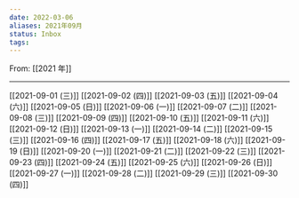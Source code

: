 ```yaml
---
date: 2022-03-06
aliases: 2021年09月
status: Inbox
tags:
---
```


From: [[2021 年]]

---

[[2021-09-01 (三)]]
[[2021-09-02 (四)]]
[[2021-09-03 (五)]]
[[2021-09-04 (六)]]
[[2021-09-05 (日)]]
[[2021-09-06 (一)]]
[[2021-09-07 (二)]]
[[2021-09-08 (三)]]
[[2021-09-09 (四)]]
[[2021-09-10 (五)]]
[[2021-09-11 (六)]]
[[2021-09-12 (日)]]
[[2021-09-13 (一)]]
[[2021-09-14 (二)]]
[[2021-09-15 (三)]]
[[2021-09-16 (四)]]
[[2021-09-17 (五)]]
[[2021-09-18 (六)]]
[[2021-09-19 (日)]]
[[2021-09-20 (一)]]
[[2021-09-21 (二)]]
[[2021-09-22 (三)]]
[[2021-09-23 (四)]]
[[2021-09-24 (五)]]
[[2021-09-25 (六)]]
[[2021-09-26 (日)]]
[[2021-09-27 (一)]]
[[2021-09-28 (二)]]
[[2021-09-29 (三)]]
[[2021-09-30 (四)]]
